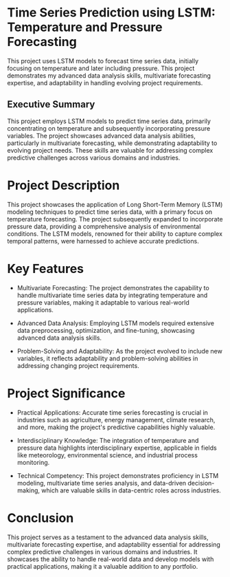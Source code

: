 # Time Series Prediction using LSTM: Temperature and Pressure Forecasting

This project uses LSTM models to forecast time series data, initially focusing on temperature and later including pressure. This project demonstrates my advanced data analysis skills, multivariate forecasting expertise, and adaptability in handling evolving project requirements.

## Executive Summary
This project employs LSTM models to predict time series data, primarily concentrating on temperature and subsequently incorporating pressure variables. The project showcases advanced data analysis abilities, particularly in multivariate forecasting, while demonstrating adaptability to evolving project needs. These skills are valuable for addressing complex predictive challenges across various domains and industries.

# Project Description
This project showcases the application of Long Short-Term Memory (LSTM) modeling techniques to predict time series data, with a primary focus on temperature forecasting. The project subsequently expanded to incorporate pressure data, providing a comprehensive analysis of environmental conditions. The LSTM models, renowned for their ability to capture complex temporal patterns, were harnessed to achieve accurate predictions.

# Key Features

- Multivariate Forecasting: The project demonstrates the capability to handle multivariate time series data by integrating temperature and pressure variables, making it adaptable to various real-world applications.

- Advanced Data Analysis: Employing LSTM models required extensive data preprocessing, optimization, and fine-tuning, showcasing advanced data analysis skills.

- Problem-Solving and Adaptability: As the project evolved to include new variables, it reflects adaptability and problem-solving abilities in addressing changing project requirements.

# Project Significance

- Practical Applications: Accurate time series forecasting is crucial in industries such as agriculture, energy management, climate research, and more, making the project's predictive capabilities highly valuable.

- Interdisciplinary Knowledge: The integration of temperature and pressure data highlights interdisciplinary expertise, applicable in fields like meteorology, environmental science, and industrial process monitoring.

- Technical Competency: This project demonstrates proficiency in LSTM modeling, multivariate time series analysis, and data-driven decision-making, which are valuable skills in data-centric roles across industries.

# Conclusion

This project serves as a testament to the advanced data analysis skills, multivariate forecasting expertise, and adaptability essential for addressing complex predictive challenges in various domains and industries. It showcases the ability to handle real-world data and develop models with practical applications, making it a valuable addition to any portfolio.
